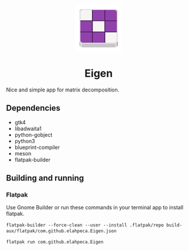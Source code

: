 <div align="center">
  <img src="./data/icons/hicolor/scalable/apps/com.github.elahpeca.Eigen.svg" height="128"/><h1>Eigen</h1>
</div>
Nice and simple app for matrix decomposition.

## Dependencies

- gtk4
- libadwaita1
- python-gobject
- python3
- blueprint-compiler
- meson
- flatpak-builder

## Building and running

### Flatpak

Use Gnome Builder or run these commands in your terminal app to install flatpak.

```
flatpak-builder --force-clean --user --install .flatpak/repo build-aux/flatpak/com.github.elahpeca.Eigen.json
```

```
flatpak run com.github.elahpeca.Eigen
```
